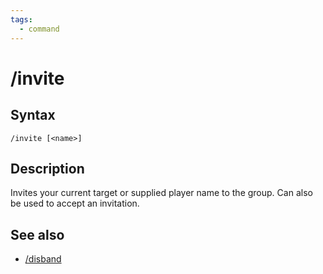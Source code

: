 ```yaml
---
tags:
  - command
---
```


# /invite

## Syntax

<!--cmd-syntax-start-->
```eqcommand
/invite [<name>]
```
<!--cmd-syntax-end-->

## Description

<!--cmd-desc-start-->
Invites your current target or supplied player name to the group. Can also be used to accept an invitation.
<!--cmd-desc-end-->

## See also

- [/disband](cmd-disband.md)